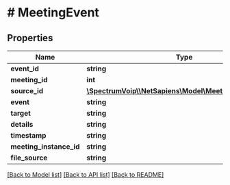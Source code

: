 # # MeetingEvent

## Properties

Name | Type | Description | Notes
------------ | ------------- | ------------- | -------------
**event_id** | **string** |  |
**meeting_id** | **int** |  |
**source_id** | [**\SpectrumVoip\\\\NetSapiens\Model\MeetingEventSourceId**](MeetingEventSourceId.md) |  |
**event** | **string** |  |
**target** | **string** |  |
**details** | **string** |  |
**timestamp** | **string** |  |
**meeting_instance_id** | **string** |  |
**file_source** | **string** |  |

[[Back to Model list]](../../README.md#models) [[Back to API list]](../../README.md#endpoints) [[Back to README]](../../README.md)
